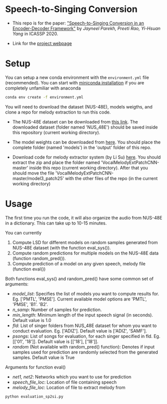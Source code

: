 # Speech-to-Singing Conversion

* This repo is for the paper:  ["Speech-to-Singing Conversion in an Encoder-Decoder Framework"](https://arxiv.org/abs/2002.06595) by *Jayneel Parekh, Preeti Rao, Yi-Hsuan Yang* in ICASSP 2020.

* Link for the [project webpage](https://jayneelparekh.github.io/icassp20/)

# Setup
You can setup a new conda environment with the ```environment.yml``` file (recommended). You can start with [miniconda installation](https://docs.conda.io/en/latest/miniconda.html) if you are completely unfamiliar with anaconda   
   ```sh
   conda env create -f environment.yml
   ```
You will need to download the dataset (NUS-48E), models weigths, and clone a repo for melody extraction to run this code. 

* The NUS-48E dataset can be downloaded from <a href="https://smcnus.comp.nus.edu.sg/nus-48e-sung-and-spoken-lyrics-corpus/" rel="nofollow"> this link</a>. The downloaded dataset (folder named 'NUS_48E') should be saved inside this repository (current working directory). 

* The model weights can be downloaded from <a href="https://drive.google.com/file/d/18IiV4c-OBw2gnldlo9s7z8_Bzy6iKD0H/view?usp=sharing" rel="nofollow"> here</a>. You should place the complete folder (named 'models') in the 'output' folder of this repo.

* Download code for melody extractor system (by Li Su) [here](https://github.com/leo-so/VocalMelodyExtPatchCNN). You should extract the zip and place the folder named 'VocalMelodyExtPatchCNN-master' inside this repo (current working directory). After that you should move the file 'VocalMelodyExtPatchCNN-master/model3_patch25' with the other files of the repo (in the current working directory) 


# Usage
The first time you run the code, it will also organize the audio from NUS-48E in a dictionary. This can take up to 10-15 minutes.

You can currently 
1. Compute LSD for different models on random samples generated from NUS-48E dataset (with the function eval_sys()).
2. Compute random predictions for multiple models on the NUS-48E data (function random_pred()).
3. Compute prediction of a model on any given speech, melody file (function eval())

Both functions eval_sys() and random_pred() have some common set of arguments:
* *model_list*: Specifies the list of models you want to compute results for. Eg. \['PMTL', 'PMSE'\]. Current available model options are 'PMTL', 'PMSE', 'B1'. 'B2'.
* *n_samp*: Number of samples for prediction. 
* *min_length*: Minimum length of the input speech signal (in seconds). Default value is 1.0
* *fld*: List of singer folders from NUS_48E dataset for whom you want to conduct evaluation. Eg. \['ADIZ'\]. Default value is \['ADIZ', 'SAMF'\].
* *psongs*: List of songs for evaluation, for each singer specified in fld. Eg. \[\['01', '18'\]\]. Default value is \[\['18'\], \['18'\]\].
* *random* (Not available with random_pred() function): Denotes if input samples used for prediction are randomly selected from the generated samples. Default value is True

Arguments for function eval()
* *net1, net2*: Networks which you want to use for prediction
* *speech_file_loc*: Location of file containing speech
* *melody_file_loc*: Location of file to extract melody from

```
python evaluation_sp2si.py
```
